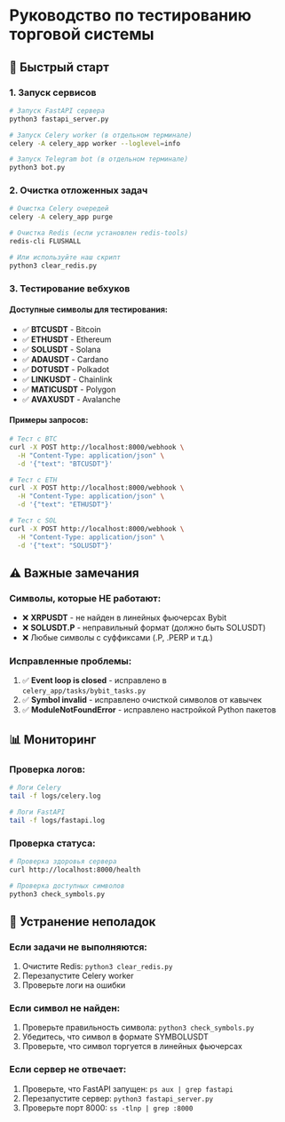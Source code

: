# Руководство по тестированию торговой системы

## 🚀 Быстрый старт

### 1. Запуск сервисов
```bash
# Запуск FastAPI сервера
python3 fastapi_server.py

# Запуск Celery worker (в отдельном терминале)
celery -A celery_app worker --loglevel=info

# Запуск Telegram bot (в отдельном терминале)
python3 bot.py
```

### 2. Очистка отложенных задач
```bash
# Очистка Celery очередей
celery -A celery_app purge

# Очистка Redis (если установлен redis-tools)
redis-cli FLUSHALL

# Или используйте наш скрипт
python3 clear_redis.py
```

### 3. Тестирование вебхуков

#### Доступные символы для тестирования:
- ✅ **BTCUSDT** - Bitcoin
- ✅ **ETHUSDT** - Ethereum  
- ✅ **SOLUSDT** - Solana
- ✅ **ADAUSDT** - Cardano
- ✅ **DOTUSDT** - Polkadot
- ✅ **LINKUSDT** - Chainlink
- ✅ **MATICUSDT** - Polygon
- ✅ **AVAXUSDT** - Avalanche

#### Примеры запросов:
```bash
# Тест с BTC
curl -X POST http://localhost:8000/webhook \
  -H "Content-Type: application/json" \
  -d '{"text": "BTCUSDT"}'

# Тест с ETH
curl -X POST http://localhost:8000/webhook \
  -H "Content-Type: application/json" \
  -d '{"text": "ETHUSDT"}'

# Тест с SOL
curl -X POST http://localhost:8000/webhook \
  -H "Content-Type: application/json" \
  -d '{"text": "SOLUSDT"}'
```

## ⚠️ Важные замечания

### Символы, которые НЕ работают:
- ❌ **XRPUSDT** - не найден в линейных фьючерсах Bybit
- ❌ **SOLUSDT.P** - неправильный формат (должно быть SOLUSDT)
- ❌ Любые символы с суффиксами (.P, .PERP и т.д.)

### Исправленные проблемы:
1. ✅ **Event loop is closed** - исправлено в `celery_app/tasks/bybit_tasks.py`
2. ✅ **Symbol invalid** - исправлено очисткой символов от кавычек
3. ✅ **ModuleNotFoundError** - исправлено настройкой Python пакетов

## 📊 Мониторинг

### Проверка логов:
```bash
# Логи Celery
tail -f logs/celery.log

# Логи FastAPI
tail -f logs/fastapi.log
```

### Проверка статуса:
```bash
# Проверка здоровья сервера
curl http://localhost:8000/health

# Проверка доступных символов
python3 check_symbols.py
```

## 🔧 Устранение неполадок

### Если задачи не выполняются:
1. Очистите Redis: `python3 clear_redis.py`
2. Перезапустите Celery worker
3. Проверьте логи на ошибки

### Если символ не найден:
1. Проверьте правильность символа: `python3 check_symbols.py`
2. Убедитесь, что символ в формате SYMBOLUSDT
3. Проверьте, что символ торгуется в линейных фьючерсах

### Если сервер не отвечает:
1. Проверьте, что FastAPI запущен: `ps aux | grep fastapi`
2. Перезапустите сервер: `python3 fastapi_server.py`
3. Проверьте порт 8000: `ss -tlnp | grep :8000` 